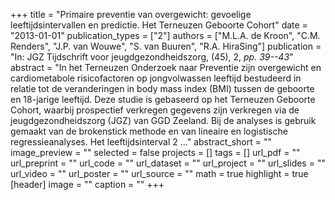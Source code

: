 +++
title = "Primaire preventie van overgewicht: gevoelige leeftijdsintervallen en predictie. Het Terneuzen Geboorte Cohort"
date = "2013-01-01"
publication_types = ["2"]
authors = ["M.L.A. de Kroon", "C.M. Renders", "J.P. van Wouwe", "S. van Buuren", "R.A. HiraSing"]
publication = "In: JGZ Tijdschrift voor jeugdgezondheidszorg, (45), 2, _pp. 39--43_"
abstract = "In het Terneuzen Onderzoek naar Preventie zijn overgewicht en cardiometabole risicofactoren op jongvolwassen leeftijd bestudeerd in relatie tot de veranderingen in body mass index (BMI) tussen de geboorte en 18-jarige leeftijd. Deze studie is gebaseerd op het Terneuzen Geboorte Cohort, waarbij prospectief verkregen gegevens zijn verkregen via de jeugdgezondheidszorg (JGZ) van GGD Zeeland. Bij de analyses is gebruik gemaakt van de brokenstick methode en van lineaire en logistische regressieanalyses. Het leeftijdsinterval 2 …"
abstract_short = ""
image_preview = ""
selected = false
projects = []
tags = []
url_pdf = ""
url_preprint = ""
url_code = ""
url_dataset = ""
url_project = ""
url_slides = ""
url_video = ""
url_poster = ""
url_source = ""
math = true
highlight = true
[header]
image = ""
caption = ""
+++
